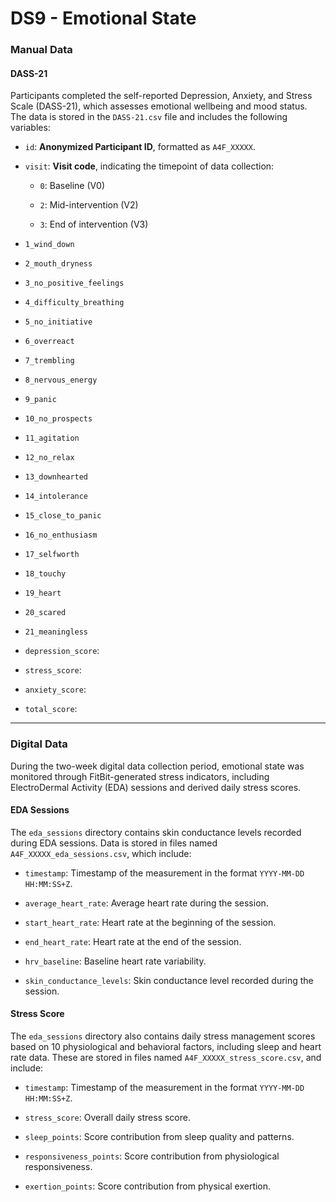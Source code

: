 # DS9 - Emotional State

### Manual Data

#### DASS-21

Participants completed the self-reported Depression, Anxiety, and Stress Scale (DASS-21), which assesses emotional wellbeing and mood status. The data is stored in the `DASS-21.csv` file and includes the following variables:

-   `id`: **Anonymized Participant ID**, formatted as `A4F_XXXXX`.
    
-   `visit`: **Visit code**, indicating the timepoint of data collection:
    
    -   `0`: Baseline (V0)
        
    -   `2`: Mid-intervention (V2)
        
    -   `3`: End of intervention (V3)
        
-   `1_wind_down`
    
-   `2_mouth_dryness`
    
-   `3_no_positive_feelings`
    
-   `4_difficulty_breathing`
    
-   `5_no_initiative`
    
-   `6_overreact`
    
-   `7_trembling`
    
-   `8_nervous_energy`
    
-   `9_panic`
    
-   `10_no_prospects`
    
-   `11_agitation`
    
-   `12_no_relax`
    
-   `13_downhearted`
    
-   `14_intolerance`
    
-   `15_close_to_panic`
    
-   `16_no_enthusiasm`
    
-   `17_selfworth`
    
-   `18_touchy`
    
-   `19_heart`
    
-   `20_scared`
    
-   `21_meaningless`
    
-   `depression_score`:
    
-   `stress_score`:
    
-   `anxiety_score`:
    
-   `total_score`:
    

----------

### Digital Data

During the two-week digital data collection period, emotional state was monitored through FitBit-generated stress indicators, including ElectroDermal Activity (EDA) sessions and derived daily stress scores.

#### EDA Sessions

The `eda_sessions` directory contains skin conductance levels recorded during EDA sessions. Data is stored in files named `A4F_XXXXX_eda_sessions.csv`, which include:

-   `timestamp`: Timestamp of the measurement in the format `YYYY-MM-DD HH:MM:SS+Z`.
    
-   `average_heart_rate`: Average heart rate during the session.
    
-   `start_heart_rate`: Heart rate at the beginning of the session.
    
-   `end_heart_rate`: Heart rate at the end of the session.
    
-   `hrv_baseline`: Baseline heart rate variability.
    
-   `skin_conductance_levels`: Skin conductance level recorded during the session.
    

#### Stress Score

The `eda_sessions` directory also contains daily stress management scores based on 10 physiological and behavioral factors, including sleep and heart rate data. These are stored in files named `A4F_XXXXX_stress_score.csv`, and include:

-   `timestamp`: Timestamp of the measurement in the format `YYYY-MM-DD HH:MM:SS+Z`.
    
-   `stress_score`: Overall daily stress score.
    
-   `sleep_points`: Score contribution from sleep quality and patterns.
    
-   `responsiveness_points`: Score contribution from physiological responsiveness.
    
-   `exertion_points`: Score contribution from physical exertion.

